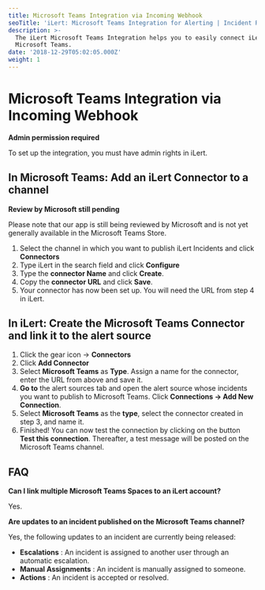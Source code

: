 ```yaml
---
title: Microsoft Teams Integration via Incoming Webhook
seoTitle: 'iLert: Microsoft Teams Integration for Alerting | Incident Response | Uptime'
description: >-
  The iLert Microsoft Teams Integration helps you to easily connect iLert with
  Microsoft Teams.
date: '2018-12-29T05:02:05.000Z'
weight: 1
---
```


# Microsoft Teams Integration via Incoming Webhook

**Admin permission required**

To set up the integration, you must have admin rights in iLert.

## In Microsoft Teams: Add an iLert Connector to a channel <a id="add-to-channel"></a>

**Review by Microsoft still pending**

Please note that our app is still being reviewed by Microsoft and is not yet generally available in the Microsoft Teams Store.

1. Select the channel in which you want to publish iLert Incidents and click **Connectors**
2. Type iLert in the search field and click **Configure**
3. Type the **connector Name** and click **Create**.
4. Copy the **connector URL** and click **Save**.
5. Your connector has now been set up. You will need the URL from step 4 in iLert.

## In iLert: Create the Microsoft Teams Connector and link it to the alert source <a id="create-alarm-source"></a>

1. Click the gear icon → **Connectors**
2. Click **Add Connector**
3. Select **Microsoft Teams** as **Type**. Assign a name for the connector, enter the URL from above and save it.
4. **Go to** the alert sources tab and open the alert source whose incidents you want to publish to Microsoft Teams. Click **Connections → Add New Connection**.
5. Select **Microsoft Teams** as the **type**, select the connector created in step 3, and name it.
6. Finished! You can now test the connection by clicking on the button **Test this connection**. Thereafter, a test message will be posted on the Microsoft Teams channel.

## FAQ <a id="faq"></a>

**Can I link multiple Microsoft Teams Spaces to an iLert account?**

Yes.

**Are updates to an incident published on the Microsoft Teams channel?**

Yes, the following updates to an incident are currently being released:

* **Escalations** : An incident is assigned to another user through an automatic escalation.
* **Manual Assignments** : An incident is manually assigned to someone.
* **Actions** : An incident is accepted or resolved.

